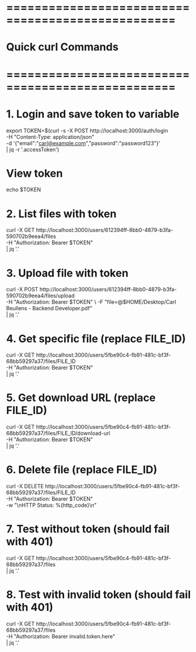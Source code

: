 # ==================================================
# Quick curl Commands
# ==================================================

# 1. Login and save token to variable
export TOKEN=$(curl -s -X POST http://localhost:3000/auth/login \
  -H "Content-Type: application/json" \
  -d '{"email":"carl@example.com","password":"password123"}' \
  | jq -r '.accessToken')

# View token
echo $TOKEN

# 2. List files with token
curl -X GET http://localhost:3000/users/612394ff-8bb0-4879-b3fa-590702b9eea4/files \
  -H "Authorization: Bearer $TOKEN" \
  | jq '.'

# 3. Upload file with token
curl -X POST http://localhost:3000/users/612394ff-8bb0-4879-b3fa-590702b9eea4/files/upload \
  -H "Authorization: Bearer $TOKEN" \
  -F "file=@$HOME/Desktop/Carl Beullens - Backend Developer.pdf" \
  | jq '.'

# 4. Get specific file (replace FILE_ID)
curl -X GET http://localhost:3000/users/5fbe90c4-fb91-481c-bf3f-68bb59297a37/files/FILE_ID \
  -H "Authorization: Bearer $TOKEN" \
  | jq '.'

# 5. Get download URL (replace FILE_ID)
curl -X GET http://localhost:3000/users/5fbe90c4-fb91-481c-bf3f-68bb59297a37/files/FILE_ID/download-url \
  -H "Authorization: Bearer $TOKEN" \
  | jq '.'

# 6. Delete file (replace FILE_ID)
curl -X DELETE http://localhost:3000/users/5fbe90c4-fb91-481c-bf3f-68bb59297a37/files/FILE_ID \
  -H "Authorization: Bearer $TOKEN" \
  -w "\nHTTP Status: %{http_code}\n"

# 7. Test without token (should fail with 401)
curl -X GET http://localhost:3000/users/5fbe90c4-fb91-481c-bf3f-68bb59297a37/files \
  | jq '.'

# 8. Test with invalid token (should fail with 401)
curl -X GET http://localhost:3000/users/5fbe90c4-fb91-481c-bf3f-68bb59297a37/files \
  -H "Authorization: Bearer invalid.token.here" \
  | jq '.'